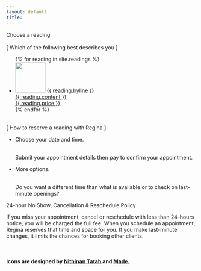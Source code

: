 ```yaml
---
layout: default
title:
---
```

<body>
<article class="store">
  <div class="store-header">
    <h7>Choose a reading</h7>
      <div class="store-subhead">
        <br>
          <h9>[ Which of the following best describes you ]</h9>
      </div>
  </div>
  <div class="store-items">
    <ul>
      {% for reading in site.readings %}
        <li>
          <a href="{{ reading.url }}">
          <span class="store-images"><img src="{{ site.github.url }}/assets/img/{{ reading.image }}" height="80" width="80"></span>
          <h8>{{ reading.byline }}</h8>
          <br>{{ reading.content }}
          <br>{{ reading.price }}
          </a>
        </li>
      {% endfor %}
    </ul>
  </div>
  <div class="store-subhead">
    <br>
      <h9>[ How to reserve a reading with Regina ]</h9>
        <ul>
          <li><h8>Choose your date and time.</h8></li>
          <br><p>Submit your appointment details then pay to confirm your appointment.</p>
          <li><h8>More options.</h8></li>
          <br><p>Do you want a different time than what is available or to check on last-minute openings?</p>
        </ul>
  </div>
  <div class="store-policy">
  <h8>24-hour No Show, Cancellation & Reschedule Policy</h8>
    <p>If you miss your appointment, cancel or reschedule with less than 24-hours notice, you will be charged the full fee. When you schedule an appointment, Regina reserves that time and space for you. If you make last-minute changes, it limits the chances for booking other clients. </p>
    </div>
</article>
<br>
<div class="attribution">
  <h4>Icons are designed by <a target="_blank" href="https://thenounproject.com/noomtah/"> Nithinan Tatah </a> and <a target="_blank" href="https://thenounproject.com/elki/"> Made.</a></h4>
</div>
</body>

